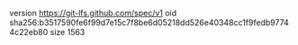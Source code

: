 version https://git-lfs.github.com/spec/v1
oid sha256:b3517590fe6f99d7e15c7f8be6d05218dd526e40348cc1f9fedb97744c22eb80
size 1563
